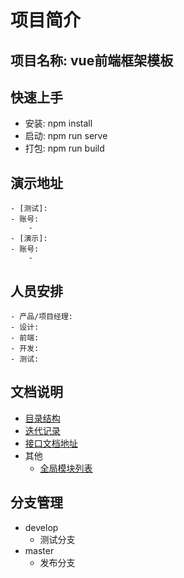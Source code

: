 

# 项目简介

## 项目名称: vue前端框架模板

## 快速上手
  - 安装: npm install
  - 启动: npm run serve
  - 打包: npm run build

## 演示地址
    - [测试]: 
    - 账号:
        - 
    - [演示]: 
    - 账号:
        - 

## 人员安排
    - 产品/项目经理:
    - 设计:
    - 前端:
    - 开发: 
    - 测试:

## 文档说明
  - [目录结构](./docs/文件列表.md)
  - [迭代记录](./docs/更新日志.md)
  - [接口文档地址](http://172.16.1.224:3000/project/469/interface/api/37858)
  - 其他
    - [全局模块列表](./docs/全局模块列表.md)

## 分支管理
* develop
    - 测试分支
* master
    - 发布分支
